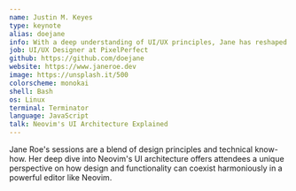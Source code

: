 ```yaml
---
name: Justin M. Keyes
type: keynote
alias: doejane
info: With a deep understanding of UI/UX principles, Jane has reshaped Neovim's UI.
job: UI/UX Designer at PixelPerfect
github: https://github.com/doejane
website: https://www.janeroe.dev
image: https://unsplash.it/500
colorscheme: monokai
shell: Bash
os: Linux
terminal: Terminator
language: JavaScript
talk: Neovim's UI Architecture Explained
---
```


Jane Roe's sessions are a blend of design principles and technical know-how. Her deep dive into Neovim's UI architecture offers attendees a unique perspective on how design and functionality can coexist harmoniously in a powerful editor like Neovim.
